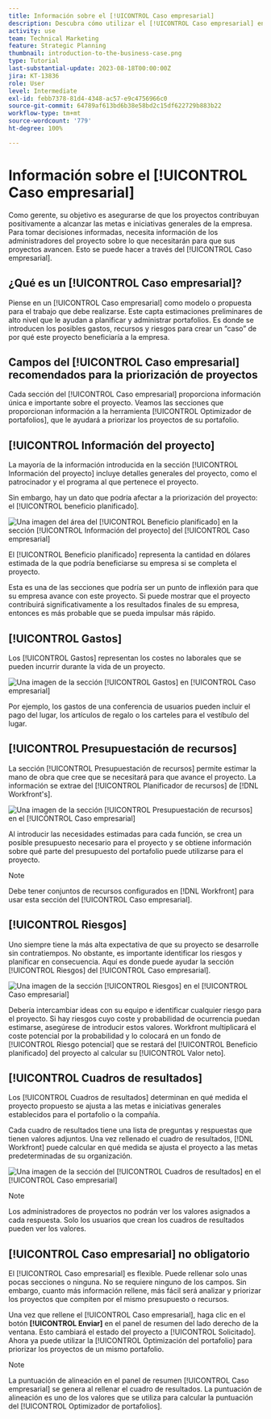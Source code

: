 ```yaml
---
title: Información sobre el [!UICONTROL Caso empresarial]
description: Descubra cómo utilizar el [!UICONTROL Caso empresarial] en Workfront para evaluar los proyectos solicitados y compararlos con otros proyectos de su portafolio.
activity: use
team: Technical Marketing
feature: Strategic Planning
thumbnail: introduction-to-the-business-case.png
type: Tutorial
last-substantial-update: 2023-08-18T00:00:00Z
jira: KT-13836
role: User
level: Intermediate
exl-id: febb7378-81d4-4348-ac57-e9c4756966c0
source-git-commit: 64789af613bd6b38e58bd2c15df622729b883b22
workflow-type: tm+mt
source-wordcount: '779'
ht-degree: 100%

---
```


# Información sobre el [!UICONTROL Caso empresarial]

Como gerente, su objetivo es asegurarse de que los proyectos contribuyan positivamente a alcanzar las metas e iniciativas generales de la empresa. Para tomar decisiones informadas, necesita información de los administradores del proyecto sobre lo que necesitarán para que sus proyectos avancen. Esto se puede hacer a través del [!UICONTROL Caso empresarial].

## ¿Qué es un [!UICONTROL Caso empresarial]?

Piense en un [!UICONTROL Caso empresarial] como modelo o propuesta para el trabajo que debe realizarse. Este capta estimaciones preliminares de alto nivel que le ayudan a planificar y administrar portafolios. Es donde se introducen los posibles gastos, recursos y riesgos para crear un “caso” de por qué este proyecto beneficiaría a la empresa.

## Campos del [!UICONTROL Caso empresarial] recomendados para la priorización de proyectos

Cada sección del [!UICONTROL Caso empresarial] proporciona información única e importante sobre el proyecto. Veamos las secciones que proporcionan información a la herramienta [!UICONTROL Optimizador de portafolios], que le ayudará a priorizar los proyectos de su portafolio.

## [!UICONTROL Información del proyecto]

La mayoría de la información introducida en la sección [!UICONTROL Información del proyecto] incluye detalles generales del proyecto, como el patrocinador y el programa al que pertenece el proyecto.

Sin embargo, hay un dato que podría afectar a la priorización del proyecto: el [!UICONTROL beneficio planificado].

![Una imagen del área del [!UICONTROL Beneficio planificado] en la sección [!UICONTROL Información del proyecto] del [!UICONTROL Caso empresarial]](assets/05-portfolio-management4.png)

El [!UICONTROL Beneficio planificado] representa la cantidad en dólares estimada de la que podría beneficiarse su empresa si se completa el proyecto.

Esta es una de las secciones que podría ser un punto de inflexión para que su empresa avance con este proyecto. Si puede mostrar que el proyecto contribuirá significativamente a los resultados finales de su empresa, entonces es más probable que se pueda impulsar más rápido.

## [!UICONTROL Gastos]

Los [!UICONTROL Gastos] representan los costes no laborales que se pueden incurrir durante la vida de un proyecto.

![Una imagen de la sección [!UICONTROL Gastos] en [!UICONTROL Caso empresarial]](assets/06-portfolio-management5.png)

Por ejemplo, los gastos de una conferencia de usuarios pueden incluir el pago del lugar, los artículos de regalo o los carteles para el vestíbulo del lugar.

## [!UICONTROL Presupuestación de recursos]

La sección [!UICONTROL Presupuestación de recursos] permite estimar la mano de obra que cree que se necesitará para que avance el proyecto. La información se extrae del [!UICONTROL Planificador de recursos] de [!DNL Workfront's].

![Una imagen de la sección [!UICONTROL Presupuestación de recursos] en el [!UICONTROL Caso empresarial]](assets/07-portfolio-management6.png)

Al introducir las necesidades estimadas para cada función, se crea un posible presupuesto necesario para el proyecto y se obtiene información sobre qué parte del presupuesto del portafolio puede utilizarse para el proyecto.

>[!NOTE]
>
>Debe tener conjuntos de recursos configurados en [!DNL Workfront] para usar esta sección del [!UICONTROL Caso empresarial].

## [!UICONTROL Riesgos]

Uno siempre tiene la más alta expectativa de que su proyecto se desarrolle sin contratiempos. No obstante, es importante identificar los riesgos y planificar en consecuencia. Aquí es donde puede ayudar la sección [!UICONTROL Riesgos] del [!UICONTROL Caso empresarial].

![Una imagen de la sección [!UICONTROL Riesgos] en el [!UICONTROL Caso empresarial]](assets/08-portfolio-management7.png)

Debería intercambiar ideas con su equipo e identificar cualquier riesgo para el proyecto. Si hay riesgos cuyo coste y probabilidad de ocurrencia puedan estimarse, asegúrese de introducir estos valores. Workfront multiplicará el coste potencial por la probabilidad y lo colocará en un fondo de [!UICONTROL Riesgo potencial] que se restará del [!UICONTROL Beneficio planificado] del proyecto al calcular su [!UICONTROL Valor neto].

## [!UICONTROL Cuadros de resultados]

Los [!UICONTROL Cuadros de resultados] determinan en qué medida el proyecto propuesto se ajusta a las metas e iniciativas generales establecidos para el portafolio o la compañía.

Cada cuadro de resultados tiene una lista de preguntas y respuestas que tienen valores adjuntos. Una vez rellenado el cuadro de resultados, [!DNL Workfront] puede calcular en qué medida se ajusta el proyecto a las metas predeterminadas de su organización.

![Una imagen de la sección del [!UICONTROL Cuadros de resultados] en el [!UICONTROL Caso empresarial]](assets/09-portfolio-management8.png)

>[!NOTE]
>
>Los administradores de proyectos no podrán ver los valores asignados a cada respuesta. Solo los usuarios que crean los cuadros de resultados pueden ver los valores.

## [!UICONTROL Caso empresarial] no obligatorio

El [!UICONTROL Caso empresarial] es flexible. Puede rellenar solo unas pocas secciones o ninguna. No se requiere ninguno de los campos. Sin embargo, cuanto más información rellene, más fácil será analizar y priorizar los proyectos que compiten por el mismo presupuesto o recursos.

Una vez que rellene el [!UICONTROL Caso empresarial], haga clic en el botón **[!UICONTROL Enviar]** en el panel de resumen del lado derecho de la ventana. Esto cambiará el estado del proyecto a [!UICONTROL Solicitado]. Ahora ya puede utilizar la [!UICONTROL Optimización del portafolio] para priorizar los proyectos de un mismo portafolio.

>[!NOTE]
>
>La puntuación de alineación en el panel de resumen [!UICONTROL Caso empresarial] se genera al rellenar el cuadro de resultados. La puntuación de alineación es uno de los valores que se utiliza para calcular la puntuación del [!UICONTROL Optimizador de portafolios].

<!-- 
Learn more graphic and links to documentation articles
* Overview of areas of the business case 
* Create a business case for a project   
* Create a scorecard 
* Apply a scorecard to a project and generate an alignment score 
-->
